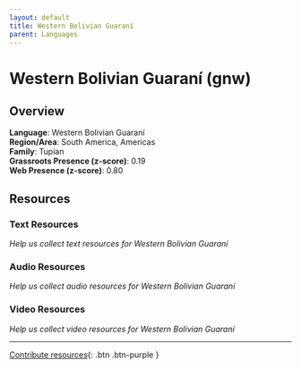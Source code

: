 ```yaml
---
layout: default
title: Western Bolivian Guaraní
parent: Languages
---
```


# Western Bolivian Guaraní (gnw)

## Overview

**Language**: Western Bolivian Guaraní  
**Region/Area**: South America, Americas  
**Family**: Tupian  
**Grassroots Presence (z-score)**: 0.19  
**Web Presence (z-score)**: 0.80  

## Resources

### Text Resources
*Help us collect text resources for Western Bolivian Guaraní*

### Audio Resources
*Help us collect audio resources for Western Bolivian Guaraní*

### Video Resources
*Help us collect video resources for Western Bolivian Guaraní*

---

[Contribute resources](https://forms.office.com/e/1SfLJx3u1r){: .btn .btn-purple }

